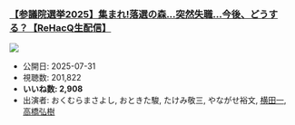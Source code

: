 ### [【参議院選挙2025】集まれ!落選の森...突然失職...今後、どうする？【ReHacQ生配信】](https://www.youtube.com/watch?v=bxV5a2pg6uM)
[![](https://img.youtube.com/vi/bxV5a2pg6uM/sddefault.jpg)](https://www.youtube.com/watch?v=bxV5a2pg6uM)
-   公開日: 2025-07-31
-   視聴数: 201,822
-   **いいね数: 2,908**
-   出演者: おくむらまさよし, おときた駿, たけみ敬三, やながせ裕文, [横田一](/rehacq_fan/people/横田一 "wikilink"), [高橋弘樹](/rehacq_fan/people/高橋弘樹 "wikilink")
